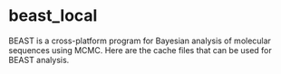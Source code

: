 # beast_local
BEAST is a cross-platform program for Bayesian analysis of molecular sequences using MCMC. Here are the cache files that can be used for BEAST analysis.
